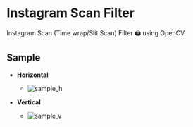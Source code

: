 # Instagram Scan Filter
 Instagram Scan (Time wrap/Slit Scan) Filter 🖨 using OpenCV.

## Sample
* **Horizontal**
    * ![sample_h](/sample/sample_horizontal.gif)

* **Vertical**
    * ![sample_v](/sample/sample_vertical.gif)

